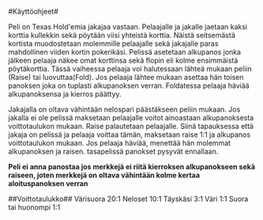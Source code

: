 #Käyttöohjeet#

Peli on Texas Hold'emia jakajaa vastaan. Pelaajalle ja jakalle jaetaan kaksi korttia kullekkin sekä pöytään viisi yhteistä korttia. Näistä seitsemästä kortista muodostetaan molemmille pelaajalle sekä jakajalle paras mahdollinen viiden kortin pokerikäsi.
Pelissä asetetaan alkupanos jonka jälkeen pelaaja näkee omat korttinsa sekä flopin eli kolme ensimmäistä pöytäkorttia. Tässä vaiheessa pelaaja voi halutessaan lähteä mukaan peliin (Raise) tai luovuttaa(Fold).
Jos pelaaja lähtee mukaan asettaa hän toisen panoksen joka on tuplasti alkupanoksen verran. Foldatessa pelaaja häviää alkupanoksensa ja kierros päättyy.

Jakajalla on oltava vähintään nelospari päästäkseen peliin mukaan. Jos jakalla ei ole pelissä maksetaan pelaajalle voitot ainoastaan alkupanoksesta voittotaulukon mukaan. Raise palautetaan pelaajalle. Siinä tapauksessa että jakaja on pelissä ja pelaaja voittaa tämän, maksetaan raise 1:1 ja alkupanos voittotaulukon mukaan.
Jos pelaaja häviää, menettää hän molemmat alkupanoksen ja raisen. tasapelissä panokset pysyvät ennallaan.

**Peli ei anna panostaa jos merkkejä ei riitä kierroksen alkupanokseen sekä raiseen, joten merkkejä on oltava vähintään kolme kertaa aloituspanoksen verran**

##Voittotaulukko##
Värisuora 20:1
Neloset 10:1
Täyskäsi 3:1
Väri 1:1
Suora tai huonompi 1:1
